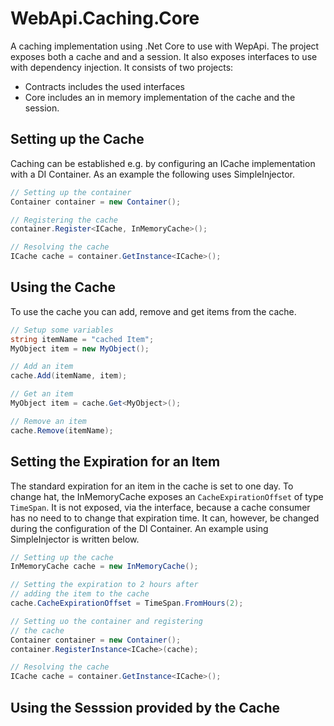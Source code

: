 # WebApi.Caching.Core
A caching implementation using .Net Core to use with WepApi. The project 
exposes both a cache and and a session. It also exposes interfaces to use 
with dependency injection. It consists of two projects:

- Contracts includes the used interfaces
- Core includes an in memory implementation of the cache and the session.


## Setting up the Cache
Caching can be established e.g. by configuring an ICache implementation with
a DI Container. As an example the following uses SimpleInjector.

```csharp
// Setting up the container
Container container = new Container();

// Registering the cache
container.Register<ICache, InMemoryCache>();

// Resolving the cache
ICache cache = container.GetInstance<ICache>();
```

## Using the Cache
To use the cache you can add, remove and get items from the cache.

```csharp
// Setup some variables
string itemName = "cached Item";
MyObject item = new MyObject();

// Add an item
cache.Add(itemName, item);

// Get an item
MyObject item = cache.Get<MyObject>();

// Remove an item
cache.Remove(itemName);
```

## Setting the Expiration for an Item
The standard expiration for an item in the cache is set to one day. To change 
hat, the InMemoryCache exposes an `CacheExpirationOffset` of type `TimeSpan`.
It is not exposed, via the interface, because a cache consumer has no need to
to change that expiration time. It can, however, be changed during the 
configuration of the DI Container. An example using SimpleInjector is written
below.

```csharp
// Setting up the cache
InMemoryCache cache = new InMemoryCache();

// Setting the expiration to 2 hours after 
// adding the item to the cache
cache.CacheExpirationOffset = TimeSpan.FromHours(2);

// Setting uo the container and registering
// the cache
Container container = new Container();
container.RegisterInstance<ICache>(cache);

// Resolving the cache
ICache cache = container.GetInstance<ICache>();
```

## Using the Sesssion provided by the Cache
